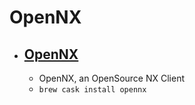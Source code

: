 # OpenNX
- [OpenNX](http://opennx.net/)
  - 
  - OpenNX, an OpenSource NX Client
  - `brew cask install opennx`
